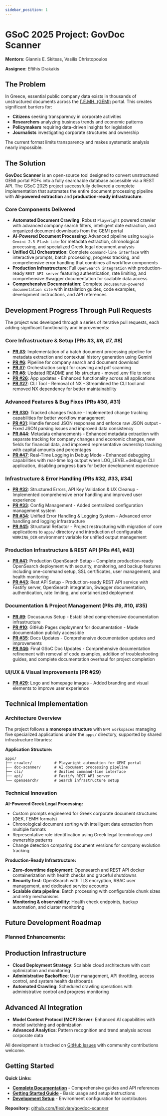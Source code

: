 ```yaml
---
sidebar_position: 1
---
```


# GSoC 2025 Project: GovDoc Scanner

**Mentors**: Giannis E. Skitsas, Vasilis Christopoulos

**Assignee**: Eftihis Drakakis

## The Problem

In Greece, essential public company data exists in thousands of unstructured documents across the [Γ.Ε.ΜΗ. (GEMI)](https://publicity.businessportal.gr) portal. This creates significant barriers for:

- **Citizens** seeking transparency in corporate activities
- **Researchers** analyzing business trends and economic patterns
- **Policymakers** requiring data-driven insights for legislation
- **Journalists** investigating corporate structures and ownership

The current format limits transparency and makes systematic analysis nearly impossible.

## The Solution

**GovDoc Scanner** is an open-source tool designed to convert unstructured GEMI portal PDFs into a fully searchable database accessible via a REST API. The GSoC 2025 project successfully delivered a complete implementation that automates the entire document processing pipeline with **AI-powered extraction** and **production-ready infrastructure**.

### Core Components Delivered

- **Automated Document Crawling**: Robust `Playwright` powered crawler with advanced company search filters, intelligent date extraction, and organized document downloads from the GEMI portal
- **AI-Powered Document Processing**: Advanced pipeline using `Google Gemini 2.5 Flash Lite` for metadata extraction, chronological processing, and specialized Greek legal document analysis
- **Unified CLI Orchestration**: Complete `command-line interface` with interactive prompts, batch processing, progress tracking, and comprehensive error handling that combines all workflow components
- **Production Infrastructure**: Full `OpenSearch integration` with production-ready `REST API server` featuring authentication, rate limiting, and comprehensive Swagger documentation for scalable data access
- **Comprehensive Documentation**: Complete `Docusaurus-powered documentation site` with installation guides, code examples, development instructions, and API references

## Development Progress Through Pull Requests

The project was developed through a series of iterative pull requests, each adding significant functionality and improvements:

### Core Infrastructure & Setup (PRs #3, #6, #7, #8)

- **[PR #3](https://github.com/flexivian/govdoc-scanner/pull/3)**: Implementation of a batch document processing pipeline for metadata extraction and contextual history generation using Gemini
- **[PR #6](https://github.com/flexivian/govdoc-scanner/pull/6)**: Pipeline for company search and document download
- **[PR #7](https://github.com/flexivian/govdoc-scanner/pull/7)**: Orchestration script for crawling and pdf scanning
- **[PR #8](https://github.com/flexivian/govdoc-scanner/pull/8)**: Updated README and Nx structure - moved .env file to root
- **[PR #26](https://github.com/flexivian/govdoc-scanner/pull/26)**: App updates - Enhanced functionality across all applications
- **[PR #27](https://github.com/flexivian/govdoc-scanner/pull/27)**: CLI Tool - Removal of NX - Streamlined the CLI tool and removed NX dependency for better maintainability

### Advanced Features & Bug Fixes (PRs #30, #31)

- **[PR #30](https://github.com/flexivian/govdoc-scanner/pull/30)**: Tracked changes feature - Implemented change tracking capabilities for better workflow management
- **[PR #31](https://github.com/flexivian/govdoc-scanner/pull/31)**: Handle fenced JSON responses and enforce raw JSON output - Fixed JSON parsing issues and improved data consistency
- **[PR #44](https://github.com/flexivian/govdoc-scanner/pull/44)**: Metadata enhancements - Enhanced metadata extraction with separate tracking for company changes and economic changes, new fields for financial data, and improved representative ownership tracking with capital amounts and percentages
- **[PR #47](https://github.com/flexivian/govdoc-scanner/pull/47)**: Real-Time Logging in Debug Mode - Enhanced debugging capabilities with real-time log output when LOG_LEVEL=debug in CLI application, disabling progress bars for better development experience

### Infrastructure & Error Handling (PRs #32, #33, #34)

- **[PR #32](https://github.com/flexivian/govdoc-scanner/pull/32)**: Structured Errors, API Key Validation & UX Cleanup - Implemented comprehensive error handling and improved user experience
- **[PR #33](https://github.com/flexivian/govdoc-scanner/pull/33)**: Config Management - Added centralized configuration management system
- **[PR #34](https://github.com/flexivian/govdoc-scanner/pull/34)**: Unified Error Handling & Logging System - Advanced error handling and logging infrastructure
- **[PR #45](https://github.com/flexivian/govdoc-scanner/pull/45)**: Structural Refactor - Project restructuring with migration of core applications to `apps/` directory and introduction of configurable `WORKING_DIR` environment variable for unified output management

### Production Infrastructure & REST API (PRs #41, #43)

- **[PR #41](https://github.com/flexivian/govdoc-scanner/pull/41)**: Production OpenSearch Setup - Complete production-ready OpenSearch deployment with security, monitoring, and backup features including one-command setup, SSL certificates, user management, and health monitoring
- **[PR #43](https://github.com/flexivian/govdoc-scanner/pull/43)**: Rest API Setup - Production-ready REST API service with Fastify server, OpenSearch integration, Swagger documentation, authentication, rate limiting, and containerized deployment

### Documentation & Project Management (PRs #9, #10, #35)

- **[PR #9](https://github.com/flexivian/govdoc-scanner/pull/9)**: Docusaurus Setup - Established comprehensive documentation infrastructure
- **[PR #10](https://github.com/flexivian/govdoc-scanner/pull/10)**: GitHub Pages deployment for documentation - Made documentation publicly accessible
- **[PR #35](https://github.com/flexivian/govdoc-scanner/pull/35)**: Docs Updates - Comprehensive documentation updates and improvements
- **[PR #46](https://github.com/flexivian/govdoc-scanner/pull/46)**: Final GSoC Doc Updates - Comprehensive documentation refinement with removal of code examples, addition of troubleshooting guides, and complete documentation overhaul for project completion

### UI/UX & Visual Improvements (PR #29)

- **[PR #29](https://github.com/flexivian/govdoc-scanner/pull/29)**: Logo and homepage images - Added branding and visual elements to improve user experience

## Technical Implementation

### Architecture Overview

The project follows a **monorepo structure** with `NPM workspaces` managing five specialized applications under the `apps/` directory, supported by shared infrastructure libraries:

**Application Structure:**

```
apps/
├── crawler/          # Playwright automation for GEMI portal
├── doc-scanner/      # AI document processing pipeline
├── cli/              # Unified command-line interface
├── api/              # Fastify REST API server
└── opensearch/       # Search infrastructure setup
```

### Technical Innovation

**AI-Powered Greek Legal Processing:**

- Custom prompts engineered for Greek corporate document structures (ΦΕΚ, ΓΕΜΗ formats)
- Chronological document sorting with intelligent date extraction from multiple formats
- Representative role identification using Greek legal terminology and ownership patterns
- Change detection comparing document versions for company evolution tracking

**Production-Ready Infrastructure:**

- **Zero-downtime deployment**: Opensearch and REST API docker containerization with health checks and graceful shutdowns
- **Security first**: OpenSearch with TLS encryption, RBAC user management, and dedicated service accounts
- **Scalable data pipeline**: Batch processing with configurable chunk sizes and retry mechanisms
- **Monitoring & observability**: Health check endpoints, backup automation, and cluster monitoring

## Future Development Roadmap

### Planned Enhancements:

## Production Infrastructure

- **Cloud Deployment Strategy**: Scalable cloud architecture with cost optimization and monitoring
- **Administrative Backoffice**: User management, API throttling, access control, and system health dashboards
- **Automated Crawling**: Scheduled crawling operations with administrative control and progress monitoring

## Advanced AI Integration

- **Model Context Protocol (MCP) Server**: Enhanced AI capabilities with model switching and optimization
- **Advanced Analytics**: Pattern recognition and trend analysis across corporate data

All development is tracked on [GitHub Issues](https://github.com/flexivian/govdoc-scanner/issues) with community contributions welcome.

## Getting Started

**Quick Links:**

- **[Complete Documentation](https://flexivian.github.io/govdoc-scanner/)** - Comprehensive guides and API references
- **[Getting Started Guide](../../installation/Getting%20Started.md)** - Basic usage and setup instructions
- **[Development Setup](../../installation/Development.md)** - Environment configuration for contributors

**Repository:** [github.com/flexivian/govdoc-scanner](https://github.com/flexivian/govdoc-scanner)
